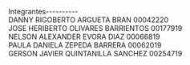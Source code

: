 Integrantes----------
<br />
DANNY RIGOBERTO ARGUETA BRAN
00042220
<br />
JOSE HERIBERTO OLIVARES BARRIENTOS
00177919
<br />
NELSON ALEXANDER EVORA DIAZ
00066819
<br />
PAULA DANIELA ZEPEDA BARRERA
00062019
<br />
GERSON JAVIER QUINTANILLA SANCHEZ
00254719
